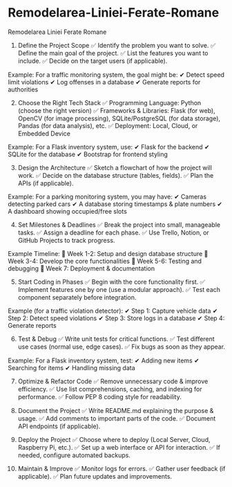 # Remodelarea-Liniei-Ferate-Romane
Remodelarea Liniei Ferate Romane


1. Define the Project Scope
✅ Identify the problem you want to solve.
✅ Define the main goal of the project.
✅ List the features you want to include.
✅ Decide on the target users (if applicable).

Example:
For a traffic monitoring system, the goal might be:
✔ Detect speed limit violations
✔ Log offenses in a database
✔ Generate reports for authorities

2. Choose the Right Tech Stack
✅ Programming Language: Python (choose the right version)
✅ Frameworks & Libraries: Flask (for web), OpenCV (for image processing), SQLite/PostgreSQL (for data storage), Pandas (for data analysis), etc.
✅ Deployment: Local, Cloud, or Embedded Device

Example:
For a Flask inventory system, use:
✔ Flask for the backend
✔ SQLite for the database
✔ Bootstrap for frontend styling

3. Design the Architecture
✅ Sketch a flowchart of how the project will work.
✅ Decide on the database structure (tables, fields).
✅ Plan the APIs (if applicable).

Example:
For a parking monitoring system, you may have:
✔ Cameras detecting parked cars
✔ A database storing timestamps & plate numbers
✔ A dashboard showing occupied/free slots

4. Set Milestones & Deadlines
✅ Break the project into small, manageable tasks.
✅ Assign a deadline for each phase.
✅ Use Trello, Notion, or GitHub Projects to track progress.

Example Timeline:
📅 Week 1-2: Setup and design database structure
📅 Week 3-4: Develop the core functionalities
📅 Week 5-6: Testing and debugging
📅 Week 7: Deployment & documentation

5. Start Coding in Phases
✅ Begin with the core functionality first.
✅ Implement features one by one (use a modular approach).
✅ Test each component separately before integration.

Example (for a traffic violation detector):
✔ Step 1: Capture vehicle data
✔ Step 2: Detect speed violations
✔ Step 3: Store logs in a database
✔ Step 4: Generate reports

6. Test & Debug
✅ Write unit tests for critical functions.
✅ Test different use cases (normal use, edge cases).
✅ Fix bugs as soon as they appear.

Example:
For a Flask inventory system, test:
✔ Adding new items
✔ Searching for items
✔ Handling missing data

7. Optimize & Refactor Code
✅ Remove unnecessary code & improve efficiency.
✅ Use list comprehensions, caching, and indexing for performance.
✅ Follow PEP 8 coding style for readability.

8. Document the Project
✅ Write README.md explaining the purpose & usage.
✅ Add comments to important parts of the code.
✅ Document API endpoints (if applicable).

9. Deploy the Project
✅ Choose where to deploy (Local Server, Cloud, Raspberry Pi, etc.).
✅ Set up a web interface or API for interaction.
✅ If needed, configure automated backups.

10. Maintain & Improve
✅ Monitor logs for errors.
✅ Gather user feedback (if applicable).
✅ Plan future updates and improvements.

